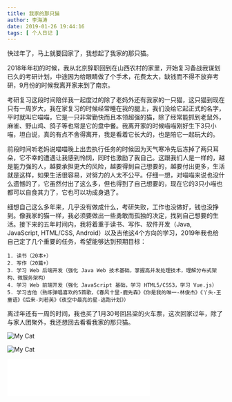 ```yaml
---
title: 我家的那只猫
author: 李海涛
date: 2019-01-26 19:44:16
tags: [ 个人日记 ]
---
```

快过年了，马上就要回家了，我想起了我家的那只猫。

2018年年初的时候，我从北京辞职回到在山西农村的家里，开始复习备战我谋划已久的考研计划，中途因为给眼睛做了个手术，花费太大，缺钱而不得不放弃考研，9月份的时候我离开家来到了南京。

考研复习这段时间陪伴我一起度过的除了老妈外还有我家的一只猫，这只猫到现在只有一周岁大，我在家复习的时候经常睡在我的腿上，我们没给它起正式的名字，平时就叫它喵喵，它是一只非常勤快而且本领超强的猫，除了经常能抓到老鼠外，麻雀、野山鸡、鸽子等也常是它的盘中餐。我离开家的时候喵喵刚好生下3只小喵，坦白说，真的有点不舍得离开，我是看着它长大的，也是陪它一起玩大的。

前段时间听老妈说喵喵晚上出去执行任务的时候因为天气寒冷先后冻掉了两只耳朵，它不幸的遭遇让我感到怜悯，同时也激励了我自己。这跟我们人是一样的，越是能力强的人，越要承担更大的风险，越要得到自己想要的，越要付出更多，生活就是这样，如果生活很容易，对努力的人太不公平。仔细一想，对喵喵来说也没什么遗憾的了，它虽然付出了这么多，但也得到了自己想要的，现在它的3只小喵也都可以自食其力了，它也可以功成身退了。

细想自己这么多年来，几乎没有做成什么，考研失败，工作也没做好，钱也没挣到。像我家的猫一样，我必须要做出一些勇敢而孤独的决定，找到自己想要的生活。接下来的五年时间内，我将着重于读书、写作、软件开发（Java, JavaScript, HTML/CSS, Android）以及吉他这4个方向的学习，2019年我也给自己定了几个重要的任务，希望能够达到预期目标：

	1. 读书（20本+）
	2. 写作（20篇+）
	3. 学习 Web 后端开发（强化 Java Web 技术基础，掌握高并发处理技术，理解分布式架构、微服务架构）
	4. 学习 Web 前端开发（强化 JavaScript 基础，学习 HTML5/CSS3，学习 Vue.js）
	5. 学习吉他（熟练弹唱喜欢的5首歌，《春风十里-鹿先森》《你是我的唯一-林俊杰》《丫头-王童语》《后来-刘若英》《夜空中最亮的星-逃跑计划》）

离过年还有一周的时间，我也买了1月30号回吕梁的火车票，这次回家过年，除了与家人团聚外，我还想回去看看我家的那只猫。

![My Cat](my-cat.jpg)

![My Cat](my-cat-0.jpg)

<iframe frameborder="no" border="0" marginwidth="0" marginheight="0" width=330 height=86 src="//music.163.com/outchain/player?type=2&id=29812165&auto=1&height=66"></iframe>